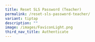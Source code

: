 ```yaml
---
title: Reset SLS Password (Teacher)
permalink: /reset-sls-password-teacher/
variant: tiptap
description: ""
image: /images/FaviconLight.png
third_nav_title: Authenticate
---
```

